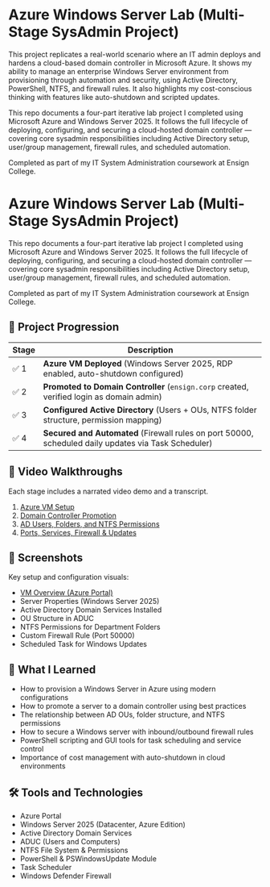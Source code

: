 # Azure Windows Server Lab (Multi-Stage SysAdmin Project)

This project replicates a real-world scenario where an IT admin deploys and hardens a cloud-based domain controller in Microsoft Azure. It shows my ability to manage an enterprise Windows Server environment from provisioning through automation and security, using Active Directory, PowerShell, NTFS, and firewall rules. It also highlights my cost-conscious thinking with features like auto-shutdown and scripted updates.

This repo documents a four-part iterative lab project I completed using Microsoft Azure and Windows Server 2025. It follows the full lifecycle of deploying, configuring, and securing a cloud-hosted domain controller — covering core sysadmin responsibilities including Active Directory setup, user/group management, firewall rules, and scheduled automation.

Completed as part of my IT System Administration coursework at Ensign College.

# Azure Windows Server Lab (Multi-Stage SysAdmin Project)

This repo documents a four-part iterative lab project I completed using Microsoft Azure and Windows Server 2025. It follows the full lifecycle of deploying, configuring, and securing a cloud-hosted domain controller — covering core sysadmin responsibilities including Active Directory setup, user/group management, firewall rules, and scheduled automation.

Completed as part of my IT System Administration coursework at Ensign College.

## 🧭 Project Progression

| Stage | Description |
|-------|-------------|
| ✅ 1 | **Azure VM Deployed** (Windows Server 2025, RDP enabled, auto-shutdown configured) |
| ✅ 2 | **Promoted to Domain Controller** (`ensign.corp` created, verified login as domain admin) |
| ✅ 3 | **Configured Active Directory** (Users + OUs, NTFS folder structure, permission mapping) |
| ✅ 4 | **Secured and Automated** (Firewall rules on port 50000, scheduled daily updates via Task Scheduler) |

## 🎥 Video Walkthroughs

Each stage includes a narrated video demo and a transcript.

1. [Azure VM Setup](transcripts/video1_vm_setup.md)
2. [Domain Controller Promotion](transcripts/video2_promote_to_dc.md)
3. [AD Users, Folders, and NTFS Permissions](transcripts/video3_users_ou_permissions.md)
4. [Ports, Services, Firewall & Updates](transcripts/video4_ports_services_firewall.md)

## 📸 Screenshots

Key setup and configuration visuals:

- [VM Overview (Azure Portal)](screenshots/azure-vm-overview.png)
- Server Properties (Windows Server 2025)
- Active Directory Domain Services Installed
- OU Structure in ADUC
- NTFS Permissions for Department Folders
- Custom Firewall Rule (Port 50000)
- Scheduled Task for Windows Updates

## 🧠 What I Learned

- How to provision a Windows Server in Azure using modern configurations
- How to promote a server to a domain controller using best practices
- The relationship between AD OUs, folder structure, and NTFS permissions
- How to secure a Windows server with inbound/outbound firewall rules
- PowerShell scripting and GUI tools for task scheduling and service control
- Importance of cost management with auto-shutdown in cloud environments

## 🛠️ Tools and Technologies

- Azure Portal
- Windows Server 2025 (Datacenter, Azure Edition)
- Active Directory Domain Services
- ADUC (Users and Computers)
- NTFS File System & Permissions
- PowerShell & PSWindowsUpdate Module
- Task Scheduler
- Windows Defender Firewall

